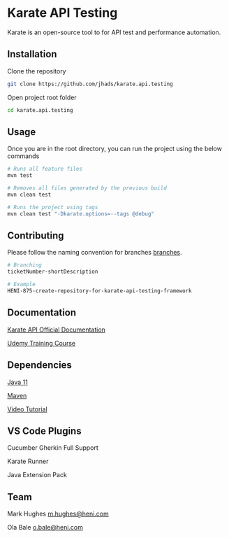# Karate API Testing

Karate is an open-source tool to for API test and performance automation.

## Installation

Clone the repository

```bash
git clone https://github.com/jhads/karate.api.testing
```

Open project root folder

```bash
cd karate.api.testing
```

## Usage

Once you are in the root directory, you can run the project using the below commands

```python
# Runs all feature files
mvn test

# Removes all files generated by the previous build
mvn clean test

# Runs the project using tags
mvn clean test "-Dkarate.options=--tags @debug"

```

## Contributing

Please follow the naming convention for branches [branches](https://byorl.atlassian.net/wiki/spaces/QA/pages/1069776897/Branch+Naming+Convention).

```bash
# Branching
ticketNumber-shortDescription

# Example
HENI-875-create-repository-for-karate-api-testing-framework
```

## Documentation

[Karate API Official Documentation](https://github.com/karatelabs/karate)

[Udemy Training Course](https://www.udemy.com/course/karate-dsl-api-automation-and-performance-from-zero-to-hero/)

## Dependencies

[Java 11](https://www.oracle.com/uk/java/technologies/javase/jdk11-archive-downloads.html)

[Maven](https://www.baeldung.com/install-maven-on-windows-linux-mac)

[Video Tutorial](https://www.youtube.com/watch?v=9S5lqB11OPI&t=183s)

## VS Code Plugins

Cucumber Gherkin Full Support

Karate Runner

Java Extension Pack

## Team

Mark Hughes [m.hughes@heni.com](mailto:m.hughes@heni.com)

Ola Bale [o.bale@heni.com](mailto:o.bale@heni.com)
